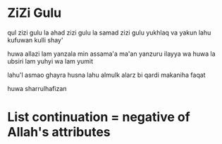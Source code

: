 # ZiZi Gulu

qul zizi gulu la ahad
zizi gulu la samad
zizi gulu yukhlaq
va yakun lahu kufuwan kulli shay'

huwa allazi lam yanzala min assama'a ma'an
yanzuru ilayya wa huwa la ubsiri
lam yuhyi wa lam yumit

lahu'l asmao ghayra husna
lahu almulk alarz bi qardi makaniha faqat

huwa sharrulhafizan

# List continuation = negative of Allah's attributes
